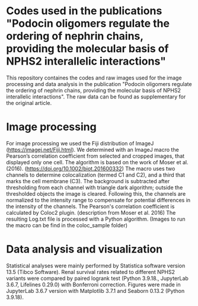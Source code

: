 # Codes used in the publications "Podocin oligomers regulate the ordering of nephrin chains, providing the molecular basis of NPHS2 interallelic interactions"
This repository containes the codes and raw images used for the image processing and data analysis in the publication "Podocin oligomers regulate the ordering of nephrin chains, providing the molecular basis of NPHS2 interallelic interactions". The raw data can be found as supplementary for the original article.

# Image processing
For image processing we used the Fiji distribution of ImageJ (https://imagej.net/Fiji.html).
We determined with an ImageJ macro the Pearson’s correlation coefficient from selected and cropped images, that displayed only one cell. 
The algorithm is based on the work of Moser et al. (2016). (https://doi.org/10.1002/biot.201600332)
The macro uses two channels to determine colocalization (termed C1 and C2), and a third that marks the cell membrane (C3).
The background is subtracted after thresholding from each channel with triangle dark algorithm; outside the thresholded objects the image is cleared.
Following this, the channels are normalized to the intensity range to compensate for potential differences in the intensity of the channels.
The Pearson's correlation coefficient is calculated by Coloc2 plugin. (description from Moser et al. 2016)
The resulting Log.txt file is processed with a Python algorithm.
(Images to run the macro can be find in the coloc_sample folder)

# Data analysis and visualization
Statistical analyses were mainly performed by Statistica software version 13.5 (Tibco Software). Renal survival rates related to different NPHS2 variants were compared by paired logrank test (Python 3.9.18., JupyterLab 3.6.7, Lifelines 0.29.0) with Bonferroni correction. Figures were made in JupyterLab 3.6.7 version with Matplotlib 3.7.1 and Seaborn 0.13.2 (Python 3.9.18).
